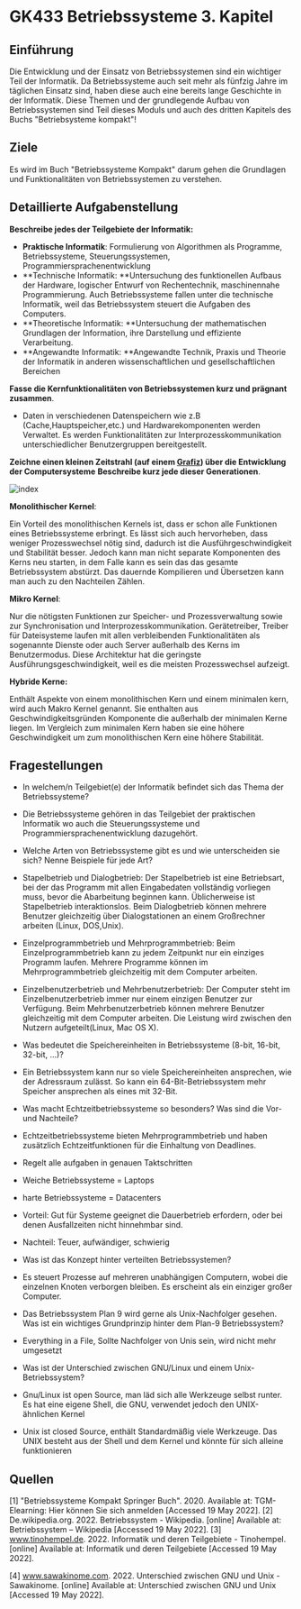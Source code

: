 # GK433 Betriebssysteme 3. Kapitel

## Einführung

Die Entwicklung und der Einsatz von Betriebssystemen sind  ein wichtiger Teil der Informatik. Da Betriebssysteme auch seit mehr als fünfzig Jahre im täglichen Einsatz sind, haben diese auch eine bereits  lange Geschichte in der Informatik. Diese Themen und der grundlegende  Aufbau von Betriebssystemen sind Teil dieses Moduls und auch des dritten Kapitels des Buchs "Betriebsysteme kompakt"!



## Ziele

Es wird im Buch "Betriebssysteme Kompakt" darum gehen die Grundlagen und Funktionalitäten von Betriebssystemen zu verstehen. 



## Detaillierte Aufgabenstellung

**Beschreibe jedes der Teilgebiete der Informatik:**

* **Praktische Informatik**: Formulierung von Algorithmen als Programme, Betriebssysteme,
  Steuerungssystemen, Programmiersprachenentwicklung
* **Technische Informatik: **Untersuchung des funktionellen Aufbaus der Hardware,
  logischer Entwurf von Rechentechnik, maschinennahe Programmierung. Auch Betriebssysteme fallen unter die technische Informatik, weil das Betriebssystem steuert die Aufgaben des Computers.
* **Theoretische Informatik: **Untersuchung der mathematischen Grundlagen der
  Information, ihre Darstellung und effiziente Verarbeitung.
* **Angewandte Informatik: **Angewandte Technik, Praxis und Theorie der
    Informatik in anderen wissenschaftlichen und gesellschaftlichen Bereichen



**Fasse die Kernfunktionalitäten von Betriebssystemen kurz und prägnant zusammen**.

* Daten in verschiedenen Datenspeichern wie z.B (Cache,Hauptspeicher,etc.) und Hardwarekomponenten werden Verwaltet.  Es werden Funktionalitäten zur Interprozesskommunikation unterschiedlicher Benutzergruppen bereitgestellt.



 **Zeichne einen kleinen Zeitstrahl (auf einem [Grafiz](https://elearning.tgm.ac.at/mod/folder/view.php?id=238414)) über die Entwicklung der Computersysteme** **Beschreibe kurz jede dieser Generationen**.



![index](https://user-images.githubusercontent.com/78872776/169475301-b7af82ff-2072-4f62-8d9f-19b1b6280684.jpg)





**Monolithischer Kernel**:

Ein Vorteil des monolithischen Kernels ist, dass er schon alle Funktionen eines Betriebssysteme erbringt. Es lässt sich auch hervorheben, dass weniger Prozesswechsel nötig sind, dadurch ist die Ausführgeschwindigkeit und Stabilität besser. Jedoch kann man nicht separate Komponenten des Kerns neu starten, in dem Falle kann es sein das das gesamte Betriebssystem abstürzt. Das dauernde Kompilieren und Übersetzen kann man auch zu den Nachteilen Zählen.

**Mikro Kernel**:

Nur die nötigsten Funktionen zur Speicher- und Prozessverwaltung sowie zur Synchronisation und Interprozesskommunikation. Gerätetreiber, Treiber für
Dateisysteme  laufen mit allen verbleibenden Funktionalitäten als sogenannte Dienste oder auch Server
außerhalb des Kerns im Benutzermodus. Diese Architektur hat die geringste Ausführungsgeschwindigkeit, weil es die meisten Prozesswechsel aufzeigt.

**Hybride Kerne:**

Enthält Aspekte von einem monolithischen Kern und einem minimalen kern, wird auch Makro Kernel genannt. Sie enthalten aus Geschwindigkeitsgründen Komponente die außerhalb der minimalen Kerne liegen. Im Vergleich zum minimalen Kern haben sie eine höhere Geschwindigkeit um zum
monolithischen Kern eine höhere Stabilität.

## Fragestellungen

-  In welchem/n Teilgebiet(e) der Informatik befindet sich das Thema der Betriebssysteme?
  - Die Betriebssysteme gehören in das Teilgebiet der praktischen Informatik wo auch die
    Steuerungssysteme und Programmiersprachenentwicklung dazugehört.
-  Welche Arten von Betriebssysteme gibt es und wie unterscheiden sie sich? Nenne Beispiele für jede Art?
  - Stapelbetrieb und Dialogbetrieb:
    Der Stapelbetrieb ist eine Betriebsart, bei der das Programm mit allen Eingabedaten vollständig vorliegen muss, bevor die Abarbeitung beginnen kann. Üblicherweise ist Stapelbetrieb interaktionslos.
    Beim Dialogbetrieb können mehrere Benutzer gleichzeitig über Dialogstationen an einem Großrechner arbeiten (Linux, DOS,Unix).
  - Einzelprogrammbetrieb und Mehrprogrammbetrieb:
    Beim Einzelprogrammbetrieb kann zu jedem Zeitpunkt nur ein einziges Programm laufen. Mehrere Programme können im Mehrprogrammbetrieb gleichzeitig mit dem Computer arbeiten.
  - Einzelbenutzerbetrieb und Mehrbenutzerbetrieb:
    Der Computer steht im Einzelbenutzerbetrieb immer nur einem einzigen Benutzer zur Verfügung. Beim Mehrbenutzerbetrieb können mehrere Benutzer gleichzeitig mit dem Computer arbeiten. Die Leistung wird zwischen den Nutzern aufgeteilt(Linux, Mac OS X).
-  Was bedeutet die Speichereinheiten in Betriebssysteme (8-bit, 16-bit, 32-bit, ...)?
  - Ein Betriebssystem kann nur so viele Speichereinheiten ansprechen, wie der Adressraum zulässt. So kann ein 64-Bit-Betriebssystem mehr Speicher ansprechen als eines mit 32-Bit.
-  Was macht Echtzeitbetriebssysteme so besonders? Was sind die Vor- und Nachteile?
  -  Echtzeitbetriebssysteme bieten Mehrprogrammbetrieb und haben zusätzlich Echtzeitfunktionen für die Einhaltung von Deadlines.
  -  Regelt alle aufgaben in genauen Taktschritten
  -  Weiche Betriebssysteme = Laptops
  -  harte Betriebssysteme = Datacenters
  -  Vorteil: Gut für Systeme geeignet die Dauerbetrieb erfordern, oder bei denen Ausfallzeiten nicht hinnehmbar sind.
  -  Nachteil: Teuer, aufwändiger, schwierig

-  Was ist das Konzept hinter verteilten Betriebssystemen?
  - Es steuert Prozesse auf mehreren unabhängigen Computern, wobei die einzelnen Knoten verborgen bleiben. Es erscheint als ein einziger großer Computer.
-  Das Betriebssystem Plan 9 wird gerne als Unix-Nachfolger gesehen. Was  ist ein wichtiges Grundprinzip hinter dem Plan-9 Betriebssystem?
  - Everything in a File, Sollte Nachfolger von Unis sein, wird nicht mehr umgesetzt
-  Was ist der Unterschied zwischen GNU/Linux und einem Unix-Betriebssystem?
  - Gnu/Linux ist open Source, man läd sich alle Werkzeuge selbst runter. Es hat eine eigene Shell, die GNU, verwendet jedoch den UNIX-ähnlichen Kernel
    
  - Unix ist closed Source, enthält Standardmäßig viele Werkzeuge. Das UNIX besteht aus der Shell und dem Kernel und könnte für sich alleine funktionieren

## Quellen

[1] "Betriebssysteme Kompakt Springer Buch". 2020. Available at: TGM-Elearning: Hier können
Sie sich anmelden [Accessed 19 May 2022].
[2] De.wikipedia.org. 2022. Betriebssystem - Wikipedia. [online] Available at: Betriebssystem –
Wikipedia [Accessed 19 May 2022].
[3] www.tinohempel.de. 2022. Informatik und deren Teilgebiete - Tinohempel. [online] Available
at: Informatik und deren Teilgebiete [Accessed 19 May 2022].

[4] www.sawakinome.com. 2022. Unterschied zwischen GNU und Unix - Sawakinome. [online]
Available at: Unterschied zwischen GNU und Unix [Accessed 19 May 2022].


